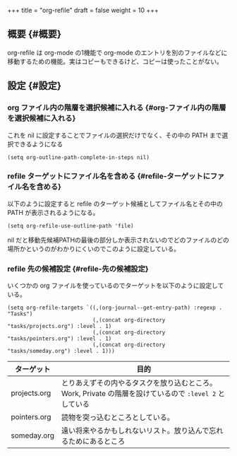 +++
title = "org-refile"
draft = false
weight = 10
+++

## 概要 {#概要}

org-refile は org-mode の1機能で
org-mode のエントリを別のファイルなどに移動するための機能。実はコピーもできるけど、コピーは使ったことがない。


## 設定 {#設定}


### org ファイル内の階層を選択候補に入れる {#org-ファイル内の階層を選択候補に入れる}

これを nil に設定することでファイルの選択だけでなく、その中の PATH まで選択できるようになる

```emacs-lisp
(setq org-outline-path-complete-in-steps nil)
```


### refile ターゲットにファイル名を含める {#refile-ターゲットにファイル名を含める}

以下のように設定すると
refile のターゲット候補としてファイル名とその中の PATH が表示されるようになる。

```emacs-lisp
(setq org-refile-use-outline-path 'file)
```

nil だと移動先候補PATHの最後の部分しか表示されないのでどのファイルのどの場所かというのがわかりにくいのでこのように設定している。


### refile 先の候補設定 {#refile-先の候補設定}

いくつかの org ファイルを使っているのでターゲットを以下のように設定している。

```emacs-lisp
(setq org-refile-targets `((,(org-journal--get-entry-path) :regexp . "Tasks")
                           (,(concat org-directory "tasks/projects.org") :level . 1)
                           (,(concat org-directory "tasks/pointers.org") :level . 1)
                           (,(concat org-directory "tasks/someday.org") :level . 1)))
```

| ターゲット   | 目的                                                             |
|---------|----------------------------------------------------------------|
| projects.org | とりあえずその内やるタスクを放り込むところ。Work, Private の階層を設けているので `:level 2` としている |
| pointers.org | 読物を突っ込むところとしている。                                 |
| someday.org  | 遠い将来やるかもしれないリスト。放り込んで忘れるためにあるところ |
